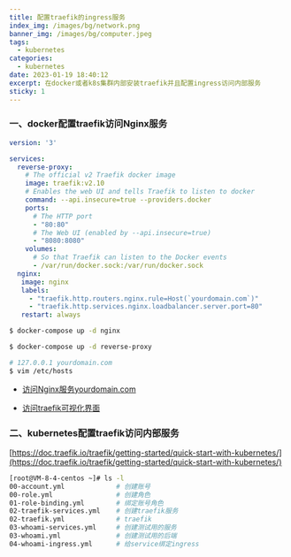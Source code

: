 ```yaml
---
title: 配置traefik的ingress服务
index_img: /images/bg/network.png
banner_img: /images/bg/computer.jpeg
tags:
  - kubernetes
categories:
  - kubernetes
date: 2023-01-19 18:40:12
excerpt: 在docker或者k8s集群内部安装traefik并且配置ingress访问内部服务
sticky: 1
---
```


### 一、docker配置traefik访问Nginx服务

```yml
version: '3'

services:
  reverse-proxy:
    # The official v2 Traefik docker image
    image: traefik:v2.10
    # Enables the web UI and tells Traefik to listen to docker
    command: --api.insecure=true --providers.docker
    ports:
      # The HTTP port
      - "80:80"
      # The Web UI (enabled by --api.insecure=true)
      - "8080:8080"
    volumes:
      # So that Traefik can listen to the Docker events
      - /var/run/docker.sock:/var/run/docker.sock
  nginx:
   image: nginx
   labels:
     - "traefik.http.routers.nginx.rule=Host(`yourdomain.com`)"
     - "traefik.http.services.nginx.loadbalancer.server.port=80"
   restart: always
```

```bash
$ docker-compose up -d nginx

$ docker-compose up -d reverse-proxy
```

```bash
# 127.0.0.1 yourdomain.com
$ vim /etc/hosts
```

- [访问Nginx服务yourdomain.com](yourdomain.com)

- [访问traefik可视化界面](http://127.0.0.1:8080/dashboard/#/)


### 二、kubernetes配置traefik访问内部服务

[https://doc.traefik.io/traefik/getting-started/quick-start-with-kubernetes/](https://doc.traefik.io/traefik/getting-started/quick-start-with-kubernetes/)

```bash
[root@VM-8-4-centos ~]# ls -l
00-account.yml             # 创建账号
00-role.yml                # 创建角色
01-role-binding.yml        # 绑定账号角色
02-traefik-services.yml    # 创建traefik服务
02-traefik.yml             # traefik
03-whoami-services.yml     # 创建测试用的服务
03-whoami.yml              # 创建测试用的后端
04-whoami-ingress.yml      # 给service绑定ingress
```